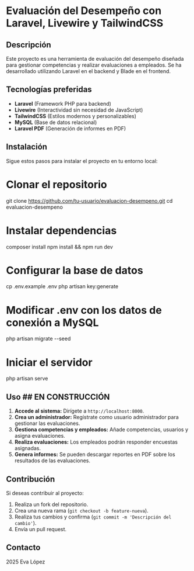 # Evaluación del Desempeño con Laravel, Livewire y TailwindCSS

## Descripción
Este proyecto es una herramienta de evaluación del desempeño diseñada para gestionar competencias y realizar evaluaciones a empleados. Se ha desarrollado utilizando Laravel en el backend y Blade en el frontend.

## Tecnologías preferidas
- **Laravel** (Framework PHP para backend)
- **Livewire** (Interactividad sin necesidad de JavaScript)
- **TailwindCSS** (Estilos modernos y personalizables)
- **MySQL** (Base de datos relacional)
- **Laravel PDF** (Generación de informes en PDF)

## Instalación
Sigue estos pasos para instalar el proyecto en tu entorno local:

# Clonar el repositorio
git clone https://github.com/tu-usuario/evaluacion-desempeno.git
cd evaluacion-desempeno

# Instalar dependencias
composer install
npm install && npm run dev

# Configurar la base de datos
cp .env.example .env
php artisan key:generate

# Modificar .env con los datos de conexión a MySQL
php artisan migrate --seed

# Iniciar el servidor
php artisan serve

## Uso ## EN CONSTRUCCIÓN ###
1. **Accede al sistema:** Dirígete a `http://localhost:8000`.
2. **Crea un administrador:** Regístrate como usuario administrador para gestionar las evaluaciones.
3. **Gestiona competencias y empleados:** Añade competencias, usuarios y asigna evaluaciones.
4. **Realiza evaluaciones:** Los empleados podrán responder encuestas asignadas.
5. **Genera informes:** Se pueden descargar reportes en PDF sobre los resultados de las evaluaciones.

## Contribución
Si deseas contribuir al proyecto:
1. Realiza un fork del repositorio.
2. Crea una nueva rama (`git checkout -b feature-nueva`).
3. Realiza tus cambios y confirma (`git commit -m 'Descripción del cambio'`).
4. Envía un pull request.

## Contacto
2025 Eva López
 